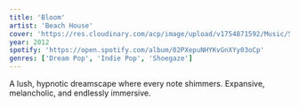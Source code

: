 ```yaml
---
title: 'Bloom'
artist: 'Beach House'
cover: 'https://res.cloudinary.com/acp/image/upload/v1754871592/Music/5dcfc351-2c22-4ab0-9bf8-ec20abf9111d.png'
year: 2012
spotify: 'https://open.spotify.com/album/02PXepuNHYKvGnXYy03oCp'
genres: ['Dream Pop', 'Indie Pop', 'Shoegaze']
---
```


A lush, hypnotic dreamscape where every note shimmers. Expansive, melancholic, and endlessly immersive.
